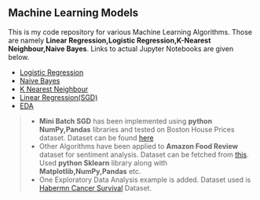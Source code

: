 ## Machine Learning Models

This is my code repository for various Machine Learning Algorithms. Those are namely **Linear Regression,Logistic Regression,K-Nearest Neighbour,Naive Bayes**. Links to actual Jupyter Notebooks are given below. 
- [Logistic Regression](https://github.com/dipmukherg/MachineLearning/blob/master/Logistic%20_Regression-Sentiment_Analysis(Amazon_Food_Review_).ipynb)
- [Naive Bayes](https://github.com/dipmukherg/MachineLearning/blob/master/Naive_Bayes-Sentiment_Analysis(Amazon_Food_Review).ipynb)
- [K Nearest Neighbour](https://github.com/dipmukherg/MachineLearning/blob/master/KNN-Sentiment_Analysis(Amazon_Food_Review_).ipynb)
- [Linear Regression(SGD)](https://github.com/dipmukherg/MachineLearning/blob/master/Mini_Batch_SGD_Implementation.ipynb)
- [EDA](https://github.com/dipmukherg/MachineLearning/blob/master/EDA_(Haberman_Cancer_Survival).ipynb)


>- **Mini Batch SGD** has been implemented using **python NumPy,Pandas** libraries and tested on Boston House Prices dataset. Dataset can be found [here](https://www.kaggle.com/schirmerchad/bostonhoustingmlnd)
>- Other Algorithms have been applied to **Amazon Food Review** dataset for sentiment analysis. Dataset can be fetched from [this](https://www.kaggle.com/snap/amazon-fine-food-reviews). Used **python Sklearn** library along with **Matplotlib,NumPy,Pandas** etc.
>- One Exploratory Data Analysis example is added. Dataset used is [Habermn Cancer Survival](https://www.kaggle.com/gilsousa/habermans-survival-data-set) Dataset.
